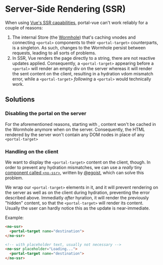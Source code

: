 # Server-Side Rendering (SSR)

When using [Vue's SSR capabilities](https://ssr.vuejs.org), portal-vue can't work reliably for a couple of reasons:

1. The internal Store (the [Wormhole](../api/wormhole.md)) that's caching vnodes and connecting `<portal>` components to their `<portal-target>` counterparts, is a singleton. As such, changes to the Wormhole persist between requests, leading to all sorts of problems.
2. In SSR, Vue renders the page directly to a string, there are not reactive updates applied. Consequently, a `<portal-target>` appearing before a `<portal>` will render an empty div on the server whereas it will render the sent content on the client, resulting in a hydration vdom mismatch error, while a `<portal-target>` _following_ a `<portal>` would technically work.

## Solutions

### Disabling the portal on the server

For the aforementioned reasons, starting with <Badge text="2.1.2" />, content won't be cached in the Wormhole anymore when on the server. Consequently, the HTML rendered by the server won't contain any DOM nodes in place of any `<portal-target>`

### Handling on the client

We want to display the `<portal-target>` content on the client, though. In order to prevent any hydration mismatches, we can use a _really_ tiny [component called `<no-ssr>`](https://github.com/egoist/vue-no-ssr), written by [@egoist](https://github.com/egoist), which can solve this problem.

We wrap our `<portal-target>` elements in it, and it will prevent rendering on the server as well as on the client during hydration, preventing the error described above. Immediatly _after_ hyration, it will render the previously "hidden" content, so that the `<portal-target>` will render its content. Usually the user can hardly notice this as the update is near-immediate.

Example:

```html
<no-ssr>
  <portal-target name="destination">
</no-ssr>

<!-- with placeholder text, usually not necessary -->
<no-ssr placeholder="Loading...">
  <portal-target name="destination">
</no-ssr>
```
